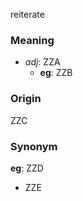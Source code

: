 reiterate
### Meaning
+ _adj_: ZZA
    + __eg__: ZZB

### Origin

ZZC

### Synonym

__eg__: ZZD

+ ZZE


